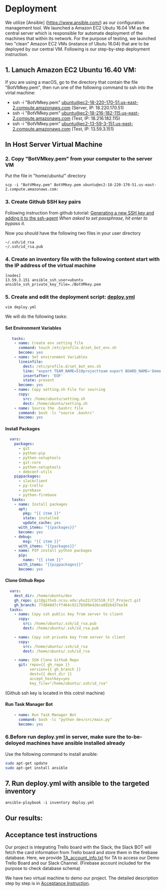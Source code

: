 # Deployment

We utilize [Ansible] (https://www.ansible.com/) as our configuration management tool. We launched a Amazon EC2 Ubutu 16.04 VM as the central server which is responsible for automate deployment of the machines that within its network.
For the purpose of testing, we launched two "clean" Amazon EC2 VMs (instance of Ubutu 16.04) that are to be deployed by our central VM. Following is our step-by-step deployment instruction.

## 1. Lanuch Amazon EC2 Ubuntu 16.40 VM:
If you are using a macOS, go to the directory that contain the file "BotVMkey.pem", then run one of the following command to ssh into the virtal machine:
* ssh -i "BotVMkey.pem" ubuntu@ec2-18-220-170-51.us-east-2.compute.amazonaws.com (Server, IP: 18.220.170.51)
* ssh -i "BotVMkey.pem" ubuntu@ec2-18-216-182-115.us-east-2.compute.amazonaws.com (Test, IP: 18.216.182.115)
* ssh -i "BotVMkey.pem" ubuntu@ec2-13-59-3-151.us-east-2.compute.amazonaws.com (Test, IP: 13.59.3.151)

## In Host Server Virtual Machine
### 2. Copy "BotVMkey.pem" from your computer to the server VM
Put the file in "home/ubuntu/" directory
```
scp -i "BotVMkey.pem" BotVMkey.pem ubuntu@ec2-18-220-170-51.us-east-2.compute.amazonaws.com:
```
### 3. Create Github SSH key pairs
Following instruction from github tutorial: [Generating a new SSH key and adding it to the ssh-agent](https://help.github.com/articles/generating-a-new-ssh-key-and-adding-it-to-the-ssh-agent/)
*When asked to set passphrase, hit enter to bypass it.*

Now you should have the following two files in your user directory
```
~/.ssh/id_rsa
~/.ssh/id_rsa.pub
```

### 4. Create an inventory file with the following content start with the IP address of the virtual machine
```
[nodes]
13.59.3.151 ansible_ssh_user=ubuntu ansible_ssh_private_key_file=./BotVMkey.pem
```
### 5. Create and edit the deployment script: [deploy.yml](https://github.ncsu.edu/yhu22/CSC510_F17_Project/blob/deploy/deploy.yml)


```
vim deploy.yml
```
We will do the following tasks:

#### Set Environment Variables

```yml
   tasks:
    - name: Create env setting file
      command: touch /etc/profile.d/set_bot_env.sh
      become: yes
    - name: Set environment Variables
      lineinfile:
        dest: /etc/profile.d/set_bot_env.sh
        line: "export TEAM_NAME=510projectteam export BOARD_NAME='Demo Board' export BOT_TOKEN=xoxb-266498254006-btD2n1TcKdi5MY6AKlPGTwnm export BOT_ID=U7UEN7G06  export TRELLO_API_KEY=dbf6947f87a8dcb83f090731a27e8bd4 export TRELLO_API_SECRET=f57a6c66081742aa5f6149d329c3581d53231c308e4cc9f78b31230ce13b3bb8 export TRELLO_TOKEN=414df911de9e839c8ab9838c8fa1723107fba5848e5049269d88e5e94a348f31 export FIREBASE_API_KEY=AIzaSyCC5OzyEqGBcGZkpyUP90qUnyCCJY8SRQ8 export FIREBASE_AUTH_DOMAIN=taskmangerbot.firebaseapp.com export FIREBASE_DATABASE_URL=https://taskmangerbot.firebaseio.com export FIREBASE_STORAGE_BUCKET=taskmangerbot.appspot.com export GMAIL_ID=bot510project@gmail.com export GMAIL_PASS=simtiaz1234"
        insertafter: 'EOF'
        state: present
      become: yes
    - name: Copy setting.sh File for sourcing
      copy:
        src: /home/ubuntu/setting.sh
        dest: /home/ubuntu/setting.sh
    - name: Source the .bashrc file
      command: bash -lc "source .bashrc"
      become: yes
```

#### Install Packages
```yml
  vars:
    packages:
      - git
      - python-pip
      - python-setuptools
      - git-core
      - python-setuptools
      - debconf-utils
    pippackages:
      - slackclient
      - py-trello
      - pyrebase
      - python-firebase
   tasks:
    - name: Install packages
      apt:
        pkg: "{{ item }}"
        state: installed
        update_cache: yes
      with_items: "{{packages}}"
      become: yes
    - debug:
        msg: "{{ item }}"
      with_items: "{{packages}}"
    - name: PIP install python packages
      pip:
        name: "{{ item }}"
      with_items: "{{pippackages}}"
      become: yes

```
#### Clone Github Repo
```yml
  vars:
    dest_dir: /home/ubuntu/dev
    gh_repo: git@github.ncsu.edu:yhu22/CSC510_F17_Project.git
    gh_branch: 77d848d7cff464c9217b509e426ca8926437ee34
  tasks:
    - name: Copy ssh public key from server to client
      copy:
        src: /home/ubuntu/.ssh/id_rsa.pub
        dest: /home/ubuntu/.ssh/id_rsa.pub

    - name: Copy ssh private key from server to client
      copy:
        src: /home/ubuntu/.ssh/id_rsa
        dest: /home/ubuntu/.ssh/id_rsa

    - name: SSH Clone Github Repo
      git: repo={{ gh_repo }}
           version={{ gh_branch }}
           dest={{ dest_dir }}
           accept_hostkey=yes
           key_file="/home/ubuntu/.ssh/id_rsa"

```

(Github ssh key is located in this cotrol machine) 
#### Run Task Manager Bot
```yml
    - name: Run Task Manager Bot
      command: bash -lc "python dev/src/main.py"
      become: yes
```


### 6.Before run deploy.yml in server, make sure the to-be-deloyed machines have ansible installed already
Use the following command to install ansible:
```bash
sudo apt-get update
sudo apt-get install ansible 
```
## 7. Run deploy.yml with ansible to the targeted inventory 
```
ansible-playbook -i inventory deploy.yml
```

## Our results:



## Acceptance test instructions
Our project is integrating Trello board with the Slack, the Slack BOT will fetch the card information from Trello board and store them in the firebase database. Here, we provide [TA_account_info.txt](https://github.ncsu.edu/yhu22/CSC510_F17_Project/blob/deploy/TA_account_info.txt) for TA to access our Demo Trello Board and our Slack Channel. (Firebase account included for the purpose to check database schema)

We have two virtual machine to demo our project. The detailed description step by step is in [Acceptance Instruction](https://github.ncsu.edu/yhu22/CSC510_F17_Project/blob/deploy/Instructions%20for%20Acceptance%20Test.md).
